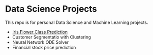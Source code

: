 # Data Science Projects
This repo is for personal Data Science and Machine Learning projects.
* [Iris Flower Class Prediction](https://github.com/speQtrum/IRIS-Prediction)
* Customer Segmentatio with Clustering
* Neural Network ODE Solver 
* Financial stock price prediction

